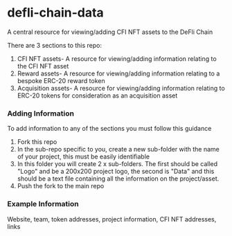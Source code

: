 # defli-chain-data 

A central resource for viewing/adding CFI NFT assets to the DeFli Chain 

There are 3 sections to this repo: 

1. CFI NFT assets- A resource for viewing/adding information relating to the CFI NFT asset
2. Reward assets- A resource for viewing/adding information relating to a bespoke ERC-20 reward token
3. Acquisition assets- A resource for viewing/adding information relating to ERC-20 tokens for consideration as an acquisition asset

### Adding Information 

To add information to any of the sections you must follow this guidance 

1. Fork this repo
2. In the sub-repo specific to you, create a new sub-folder with the name of your project, this must be easily identifiable
3. In this folder you will create 2 x sub-folders. The first should be called "Logo" and be a 200x200 project logo, the second is "Data" and this should be a text file containing all the information on the project/asset.
4. Push the fork to the main repo

### Example Information 

Website, team, token addresses, project information, CFI NFT addresses, links
